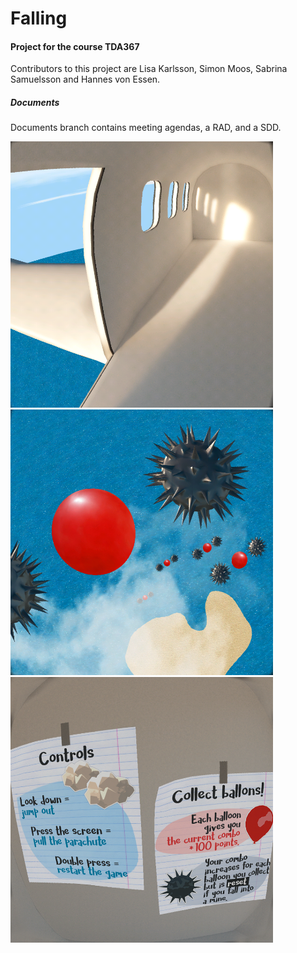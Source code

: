 # Falling

#### Project for the course TDA367
Contributors to this project are Lisa Karlsson, Simon Moos, Sabrina Samuelsson and Hannes von Essen.

##### Documents
Documents branch contains meeting agendas, a RAD, and a SDD.

<img src="/screenshots/i_planet.png?raw=true" width="420px" />
<img src="/screenshots/spelmekanism.png?raw=true" width="420px" />
<img src="/screenshots/instruktioner.png?raw=true" width="420px" />
